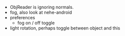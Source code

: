   * ObjReader is ignoring normals.
  * fog, also look at nehe-android
  * preferences
    * fog on / off toggle
  * light rotation, perhaps toggle between object and this